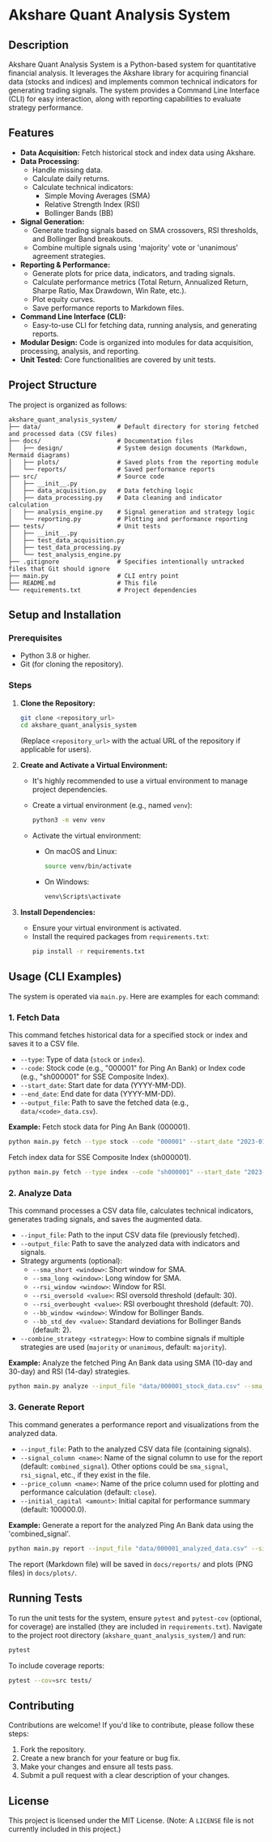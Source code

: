 # Akshare Quant Analysis System

## Description

Akshare Quant Analysis System is a Python-based system for quantitative financial analysis. It leverages the Akshare library for acquiring financial data (stocks and indices) and implements common technical indicators for generating trading signals. The system provides a Command Line Interface (CLI) for easy interaction, along with reporting capabilities to evaluate strategy performance.

## Features

*   **Data Acquisition:** Fetch historical stock and index data using Akshare.
*   **Data Processing:**
    *   Handle missing data.
    *   Calculate daily returns.
    *   Calculate technical indicators:
        *   Simple Moving Averages (SMA)
        *   Relative Strength Index (RSI)
        *   Bollinger Bands (BB)
*   **Signal Generation:**
    *   Generate trading signals based on SMA crossovers, RSI thresholds, and Bollinger Band breakouts.
    *   Combine multiple signals using 'majority' vote or 'unanimous' agreement strategies.
*   **Reporting & Performance:**
    *   Generate plots for price data, indicators, and trading signals.
    *   Calculate performance metrics (Total Return, Annualized Return, Sharpe Ratio, Max Drawdown, Win Rate, etc.).
    *   Plot equity curves.
    *   Save performance reports to Markdown files.
*   **Command Line Interface (CLI):**
    *   Easy-to-use CLI for fetching data, running analysis, and generating reports.
*   **Modular Design:** Code is organized into modules for data acquisition, processing, analysis, and reporting.
*   **Unit Tested:** Core functionalities are covered by unit tests.

## Project Structure

The project is organized as follows:

```
akshare_quant_analysis_system/
├── data/                     # Default directory for storing fetched and processed data (CSV files)
├── docs/                     # Documentation files
│   ├── design/               # System design documents (Markdown, Mermaid diagrams)
│   ├── plots/                # Saved plots from the reporting module
│   └── reports/              # Saved performance reports
├── src/                      # Source code
│   ├── __init__.py
│   ├── data_acquisition.py   # Data fetching logic
│   ├── data_processing.py    # Data cleaning and indicator calculation
│   ├── analysis_engine.py    # Signal generation and strategy logic
│   └── reporting.py          # Plotting and performance reporting
├── tests/                    # Unit tests
│   ├── __init__.py
│   ├── test_data_acquisition.py
│   ├── test_data_processing.py
│   └── test_analysis_engine.py
├── .gitignore                # Specifies intentionally untracked files that Git should ignore
├── main.py                   # CLI entry point
├── README.md                 # This file
└── requirements.txt          # Project dependencies
```

## Setup and Installation

### Prerequisites

*   Python 3.8 or higher.
*   Git (for cloning the repository).

### Steps

1.  **Clone the Repository:**
    ```bash
    git clone <repository_url>
    cd akshare_quant_analysis_system
    ```
    (Replace `<repository_url>` with the actual URL of the repository if applicable for users).

2.  **Create and Activate a Virtual Environment:**
    *   It's highly recommended to use a virtual environment to manage project dependencies.

    *   Create a virtual environment (e.g., named `venv`):
        ```bash
        python3 -m venv venv
        ```

    *   Activate the virtual environment:
        *   On macOS and Linux:
            ```bash
            source venv/bin/activate
            ```
        *   On Windows:
            ```bash
            venv\Scripts\activate
            ```

3.  **Install Dependencies:**
    *   Ensure your virtual environment is activated.
    *   Install the required packages from `requirements.txt`:
        ```bash
        pip install -r requirements.txt
        ```

## Usage (CLI Examples)

The system is operated via `main.py`. Here are examples for each command:

### 1. Fetch Data

This command fetches historical data for a specified stock or index and saves it to a CSV file.

*   `--type`: Type of data (`stock` or `index`).
*   `--code`: Stock code (e.g., "000001" for Ping An Bank) or Index code (e.g., "sh000001" for SSE Composite Index).
*   `--start_date`: Start date for data (YYYY-MM-DD).
*   `--end_date`: End date for data (YYYY-MM-DD).
*   `--output_file`: Path to save the fetched data (e.g., `data/<code>_data.csv`).

**Example:** Fetch stock data for Ping An Bank (000001).
```bash
python main.py fetch --type stock --code "000001" --start_date "2023-01-01" --end_date "2023-12-31" --output_file "data/000001_stock_data.csv"
```

Fetch index data for SSE Composite Index (sh000001).
```bash
python main.py fetch --type index --code "sh000001" --start_date "2023-01-01" --end_date "2023-12-31" --output_file "data/sh000001_index_data.csv"
```

### 2. Analyze Data

This command processes a CSV data file, calculates technical indicators, generates trading signals, and saves the augmented data.

*   `--input_file`: Path to the input CSV data file (previously fetched).
*   `--output_file`: Path to save the analyzed data with indicators and signals.
*   Strategy arguments (optional):
    *   `--sma_short <window>`: Short window for SMA.
    *   `--sma_long <window>`: Long window for SMA.
    *   `--rsi_window <window>`: Window for RSI.
    *   `--rsi_oversold <value>`: RSI oversold threshold (default: 30).
    *   `--rsi_overbought <value>`: RSI overbought threshold (default: 70).
    *   `--bb_window <window>`: Window for Bollinger Bands.
    *   `--bb_std_dev <value>`: Standard deviations for Bollinger Bands (default: 2).
*   `--combine_strategy <strategy>`: How to combine signals if multiple strategies are used (`majority` or `unanimous`, default: `majority`).

**Example:** Analyze the fetched Ping An Bank data using SMA (10-day and 30-day) and RSI (14-day) strategies.
```bash
python main.py analyze --input_file "data/000001_stock_data.csv" --sma_short 10 --sma_long 30 --rsi_window 14 --output_file "data/000001_analyzed_data.csv" --combine_strategy majority
```

### 3. Generate Report

This command generates a performance report and visualizations from the analyzed data.

*   `--input_file`: Path to the analyzed CSV data file (containing signals).
*   `--signal_column <name>`: Name of the signal column to use for the report (default: `combined_signal`). Other options could be `sma_signal`, `rsi_signal`, etc., if they exist in the file.
*   `--price_column <name>`: Name of the price column used for plotting and performance calculation (default: `close`).
*   `--initial_capital <amount>`: Initial capital for performance summary (default: 100000.0).

**Example:** Generate a report for the analyzed Ping An Bank data using the 'combined_signal'.
```bash
python main.py report --input_file "data/000001_analyzed_data.csv" --signal_column combined_signal --initial_capital 100000
```
The report (Markdown file) will be saved in `docs/reports/` and plots (PNG files) in `docs/plots/`.

## Running Tests

To run the unit tests for the system, ensure `pytest` and `pytest-cov` (optional, for coverage) are installed (they are included in `requirements.txt`). Navigate to the project root directory (`akshare_quant_analysis_system/`) and run:

```bash
pytest
```

To include coverage reports:
```bash
pytest --cov=src tests/
```

## Contributing

Contributions are welcome! If you'd like to contribute, please follow these steps:
1. Fork the repository.
2. Create a new branch for your feature or bug fix.
3. Make your changes and ensure all tests pass.
4. Submit a pull request with a clear description of your changes.

## License

This project is licensed under the MIT License.
(Note: A `LICENSE` file is not currently included in this project.)